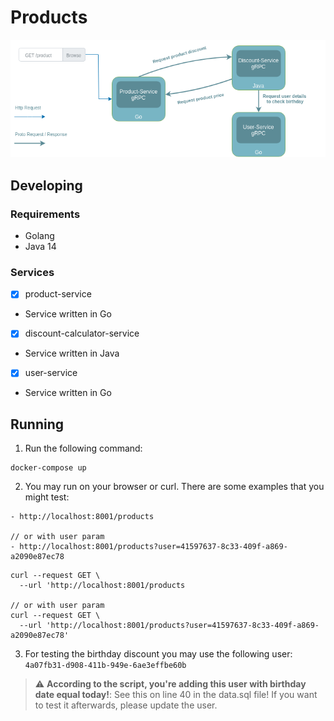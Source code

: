 # Products 
![services](/assets/products-golan-java.png)

## Developing

### Requirements

- Golang
- Java 14

### Services

- [x] product-service
- Service written in Go

- [x] discount-calculator-service
- Service written in Java

- [x] user-service
- Service written in Go

## Running

1. Run the following command:
```
docker-compose up
```
2. You may run on your browser or curl. There are some examples that you might test:
```
- http://localhost:8001/products

// or with user param
- http://localhost:8001/products?user=41597637-8c33-409f-a869-a2090e87ec78
```

```
curl --request GET \
  --url 'http://localhost:8001/products

// or with user param
curl --request GET \
  --url 'http://localhost:8001/products?user=41597637-8c33-409f-a869-a2090e87ec78'
```

3. For testing the birthday discount you may use the following user:
`
4a07fb31-d908-411b-949e-6ae3effbe60b
`
> :warning: **According to the script, you're adding this user with birthday date equal today!**: See this on line 40 in the data.sql file! If you want to test it afterwards, please update the user.
